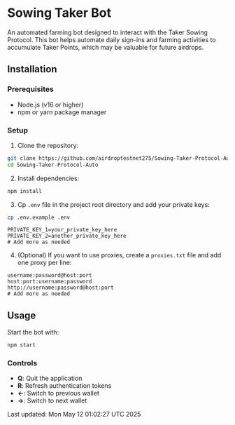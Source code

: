 # Sowing Taker Bot

An automated farming bot designed to interact with the Taker Sowing Protocol. This bot helps automate daily sign-ins and farming activities to accumulate Taker Points, which may be valuable for future airdrops.

## Installation

### Prerequisites

- Node.js (v16 or higher)
- npm or yarn package manager

### Setup

1. Clone the repository:

```bash
git clone https://github.com/airdroptestnet275/Sowing-Taker-Protocol-Auto.git
cd Sowing-Taker-Protocol-Auto
```

2. Install dependencies:

```bash
npm install
```

3. Cp  `.env` file in the project root directory and add your private keys:

```bash
cp .env.example .env
```
```
PRIVATE_KEY_1=your_private_key_here
PRIVATE_KEY_2=another_private_key_here
# Add more as needed
```

4. (Optional) If you want to use proxies, create a `proxies.txt` file and add one proxy per line:

```
username:password@host:port
host:port:username:password
http://username:password@host:port
# Add more as needed
```

## Usage

Start the bot with:

```bash
npm start
```

### Controls

- **Q**: Quit the application
- **R**: Refresh authentication tokens
- **←**: Switch to previous wallet
- **→**: Switch to next wallet

Last updated: Mon May 12 01:02:27 UTC 2025
